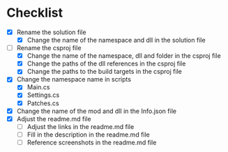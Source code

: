 # Checklist

- [x] Rename the solution file
  - [x] Change the name of the namespace and dll in the solution file
- [ ] Rename the csproj file
  - [x] Change the name of the namespace, dll and folder in the csproj file
  - [x] Change the paths of the dll references in the csproj file
  - [x] Change the paths to the build targets in the csproj file
- [x] Change the namespace name in scripts
  - [x] Main.cs
  - [x] Settings.cs
  - [x] Patches.cs
- [x] Change the name of the mod and dll in the Info.json file
- [x] Adjust the readme.md file
  - [ ] Adjust the links in the readme.md file
  - [ ] Fill in the description in the readme.md file
  - [ ] Reference screenshots in the readme.md file